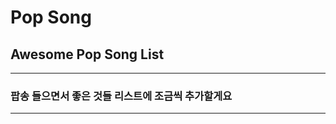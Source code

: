 # Pop Song
## Awesome Pop Song List
------------------------  
### 팝송 들으면서 좋은 것들 리스트에 조금씩 추가할게요

------------------------


